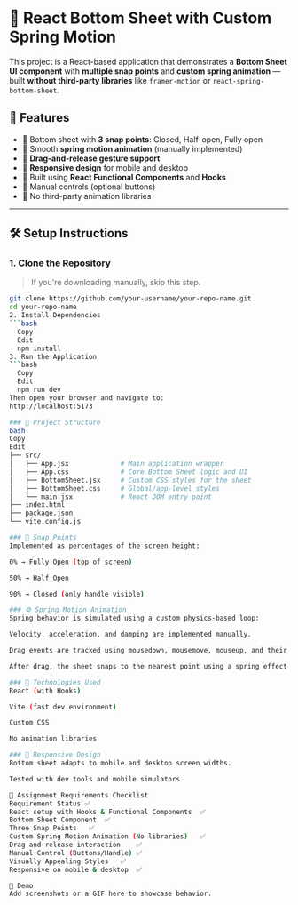 # 🧩 React Bottom Sheet with Custom Spring Motion

This project is a React-based application that demonstrates a **Bottom Sheet UI component** with **multiple snap points** and **custom spring animation** — built **without third-party libraries** like `framer-motion` or `react-spring-bottom-sheet`.

## 🎯 Features

- 🔹 Bottom sheet with **3 snap points**: Closed, Half-open, Fully open
- 🔹 Smooth **spring motion animation** (manually implemented)
- 🔹 **Drag-and-release gesture support**
- 🔹 **Responsive design** for mobile and desktop
- 🔹 Built using **React Functional Components** and **Hooks**
- 🔹 Manual controls (optional buttons)
- 🔹 No third-party animation libraries

---

## 🛠️ Setup Instructions

### 1. Clone the Repository

> If you're downloading manually, skip this step.

```bash
git clone https://github.com/your-username/your-repo-name.git
cd your-repo-name
2. Install Dependencies
```bash
  Copy
  Edit
  npm install
3. Run the Application
```bash
  Copy
  Edit
  npm run dev
Then open your browser and navigate to:
http://localhost:5173

### 🧱 Project Structure
bash
Copy
Edit
├── src/
│   ├── App.jsx             # Main application wrapper
│   ├── App.css             # Core Bottom Sheet logic and UI
│   ├── BottomSheet.jsx     # Custom CSS styles for the sheet
│   ├── BottomSheet.css     # Global/app-level styles
│   └── main.jsx            # React DOM entry point
├── index.html
├── package.json
└── vite.config.js

### 📱 Snap Points
Implemented as percentages of the screen height:

0% → Fully Open (top of screen)

50% → Half Open

90% → Closed (only handle visible)

### ⚙️ Spring Motion Animation
Spring behavior is simulated using a custom physics-based loop:

Velocity, acceleration, and damping are implemented manually.

Drag events are tracked using mousedown, mousemove, mouseup, and their mobile equivalents.

After drag, the sheet snaps to the nearest point using a spring effect (no framer-motion).

### 🔧 Technologies Used
React (with Hooks)

Vite (fast dev environment)

Custom CSS

No animation libraries

### 📱 Responsive Design
Bottom sheet adapts to mobile and desktop screen widths.

Tested with dev tools and mobile simulators.

📌 Assignment Requirements Checklist
Requirement	Status ✅
React setup with Hooks & Functional Components	✅
Bottom Sheet Component	✅
Three Snap Points	✅
Custom Spring Motion Animation (No libraries)	✅
Drag-and-release interaction	✅
Manual Control (Buttons/Handle)	✅
Visually Appealing Styles	✅
Responsive on mobile & desktop	✅

📸 Demo
Add screenshots or a GIF here to showcase behavior.
